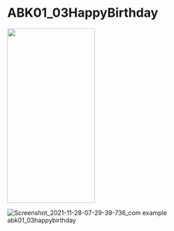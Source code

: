 # ABK01_03HappyBirthday

<img src="
![Screenshot_2021-11-28-07-29-39-736_com example abk01_03happybirthday](https://user-images.githubusercontent.com/32328761/143727416-49653167-3200-4904-975d-e2fdc3134395.jpg)" width="200" height="400" />

![Screenshot_2021-11-28-07-29-39-736_com example abk01_03happybirthday](https://user-images.githubusercontent.com/32328761/143727416-49653167-3200-4904-975d-e2fdc3134395.jpg)


